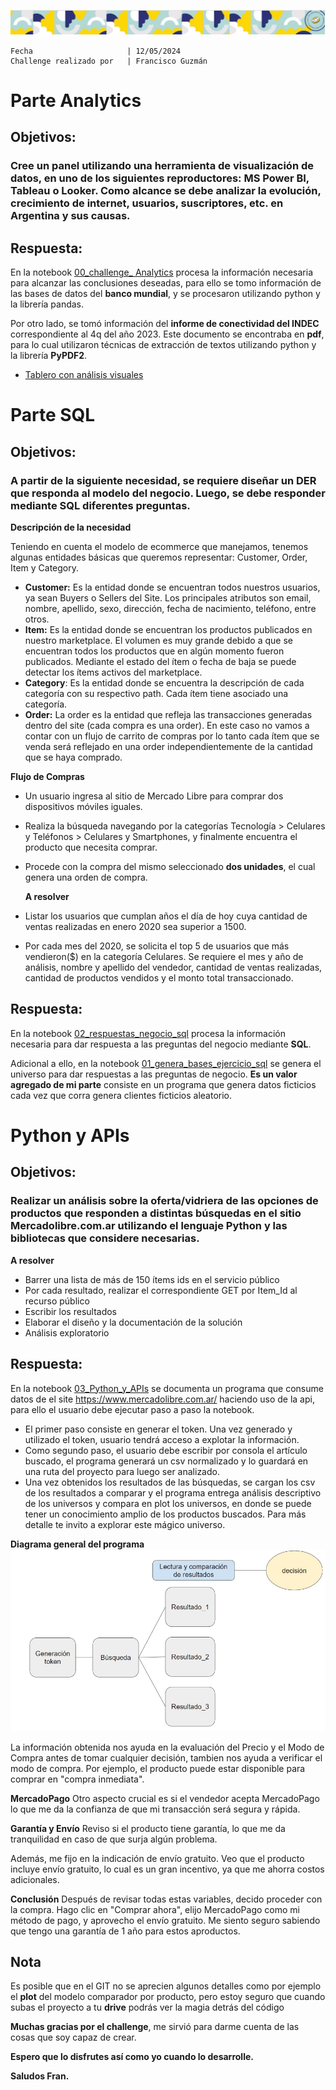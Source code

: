 ![encabezado_meli](inputs/encabezado_meli.JPG)

>   
    Fecha                     | 12/05/2024
    Challenge realizado por   | Francisco Guzmán


# **Parte Analytics**

## **Objetivos:**

### Cree un panel utilizando una herramienta de visualización de datos, en uno de los siguientes reproductores: MS Power BI, Tableau o Looker. Como alcance se debe analizar la evolución, crecimiento de internet, usuarios, suscriptores, etc. en Argentina y sus causas. 

## **Respuesta:**
En la notebook [00_challenge_ Analytics](https://github.com/fguzman282/challenge_meli/blob/master/00_challenge_%20Analytics.ipynb) procesa la información necesaria para alcanzar las conclusiones deseadas, para ello se tomo información de las bases de datos del **banco mundial**, y se procesaron utilizando python y la librería pandas.

Por otro lado, se tomó información del **informe de conectividad del INDEC** correspondiente al 4q del año 2023. Este documento se encontraba en **pdf**, para lo cual utilizaron técnicas de extracción de textos utilizando python y la librería **PyPDF2**.

- [Tablero con análisis visuales](https://lookerstudio.google.com/reporting/2462ebfc-3bed-460b-b128-ac2779f1bdd1/page/ryozD)

# **Parte SQL**

## **Objetivos:**

### A partir de la siguiente necesidad, se requiere diseñar un DER que responda al modelo del negocio. Luego, se debe responder mediante SQL diferentes preguntas.  

**Descripción de la necesidad**

Teniendo en cuenta el modelo de ecommerce que manejamos, tenemos algunas entidades básicas que queremos representar: Customer, Order, Item y Category. 

- **Customer:** Es la entidad donde se encuentran todos nuestros usuarios, ya sean Buyers o Sellers del Site. Los principales atributos son email, nombre, apellido, sexo, dirección, fecha de nacimiento, teléfono, entre otros. 
- **Item:** Es la entidad donde se encuentran los productos publicados en nuestro marketplace. El volumen es muy grande debido a que se encuentran todos los productos que en algún momento fueron publicados. Mediante el estado del ítem o fecha de baja se puede detectar los ítems activos del marketplace.  
- **Category**: Es la entidad donde se encuentra la descripción de cada categoría con su respectivo path. Cada ítem tiene asociado una categoría. 
- **Order:** La order es la entidad que refleja las transacciones generadas dentro del site (cada compra es una order). En este caso no vamos a contar con un flujo de carrito de compras por lo tanto cada ítem que se venda será reflejado en una order independientemente de la cantidad que se haya comprado.

**Flujo de Compras**
- Un usuario ingresa al sitio de Mercado Libre para comprar dos dispositivos móviles iguales. 
- Realiza la búsqueda navegando por la categorías Tecnología > Celulares y Teléfonos > Celulares y Smartphones, y finalmente encuentra el producto que necesita comprar. 
- Procede con la compra del mismo seleccionado **dos unidades**, el cual genera una orden de compra.

  **A resolver**

- Listar los usuarios que cumplan años el día de hoy cuya cantidad de ventas realizadas en enero 2020 sea superior a 1500. 
- Por cada mes del 2020, se solicita el top 5 de usuarios que más vendieron($) en la categoría Celulares. Se requiere el mes y año de análisis, nombre y apellido del vendedor, cantidad de ventas realizadas, cantidad de productos vendidos y el monto total transaccionado. 

## **Respuesta:**

En la notebook [02_respuestas_negocio_sql](https://github.com/fguzman282/challenge_meli/blob/master/02_respuestas_negocio_sql.ipynb) procesa la información necesaria para dar respuesta a las preguntas del negocio mediante **SQL**. 

Adicional a ello, en la notebook [01_genera_bases_ejercicio_sql](https://github.com/fguzman282/challenge_meli/blob/master/01_genera_bases_ejercicio_sql.ipynb) se genera el universo para dar respuestas a las preguntas de negocio. **Es un valor agregado de mi parte** consiste en un programa que genera datos ficticios cada vez que corra genera clientes ficticios aleatorio.

# **Python y APIs**

## **Objetivos:**

### Realizar un análisis sobre la oferta/vidriera de las opciones de productos que responden a distintas búsquedas en el sitio Mercadolibre.com.ar  utilizando el lenguaje Python y las bibliotecas que considere necesarias.

 **A resolver**

-  Barrer una lista de más de 150 ítems ids en el servicio público
-  Por cada resultado, realizar el correspondiente GET por Item_Id al recurso público
-  Escribir los resultados
-  Elaborar el diseño y la documentación de la solución
-  Análisis exploratorio
      

## **Respuesta:**

En la notebook [03_Python_y_APIs](https://github.com/fguzman282/challenge_meli/blob/master/03_Python_y_APIs.ipynb) se documenta un programa que consume datos de el site https://www.mercadolibre.com.ar/ haciendo uso de la api, para ello el usuario debe ejecutar paso a paso la notebook.

- El primer paso consiste en generar el token. Una vez generado y utilizado el token, usuario tendrá acceso a explotar la información.
- Como segundo paso, el usuario debe escribir por consola el artículo buscado, el programa generará un csv normalizado y lo guardará en una ruta del proyecto para luego ser analizado.
- Una vez obtenidos los resultados de las búsquedas, se cargan los csv de los resultados a comparar y el programa entrega análisis descriptivo de los universos y compara en plot los universos, en donde se puede tener un conocimiento amplio de los productos buscados. Para más detalle te invito a explorar este mágico universo.


**Diagrama general del programa**
 ![diagrama_general](inputs/diagrama_general.jpg)

La información obtenida nos ayuda en la evaluación del Precio y el Modo de Compra antes de tomar cualquier decisión, tambien nos ayuda a verificar el modo de compra. Por ejemplo, el producto puede estar disponible para comprar en "compra inmediata".

**MercadoPago**
Otro aspecto crucial es si el vendedor acepta MercadoPago lo que me da la confianza de que mi transacción será segura y rápida.

**Garantía y Envío**
Reviso si el producto tiene garantía, lo que me da tranquilidad en caso de que surja algún problema.

Además, me fijo en la indicación de envío gratuito. Veo que el producto incluye envío gratuito, lo cual es un gran incentivo, ya que me ahorra costos adicionales.

**Conclusión**
Después de revisar todas estas variables, decido proceder con la compra. Hago clic en "Comprar ahora", elijo MercadoPago como mi método de pago, y aprovecho el envío gratuito. Me siento seguro sabiendo que tengo una garantía de 1 año para estos aproductos.

## **Nota** 
Es posible que en el GIT no se aprecien algunos detalles como por ejemplo el **plot** del modelo comparador por producto, pero estoy seguro que cuando subas el proyecto a tu **drive** podrás ver la magia detrás del código


**Muchas gracias por el challenge**, me sirvió para darme cuenta de las cosas que soy capaz de crear.

**Espero que lo disfrutes así como yo cuando lo desarrolle.**

**Saludos Fran.**
